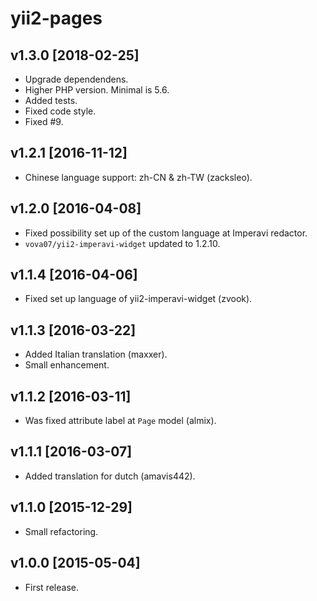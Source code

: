 yii2-pages
==========

v1.3.0 [2018-02-25]
-------------------

- Upgrade dependendens.
- Higher PHP version. Minimal is 5.6.
- Added tests.
- Fixed code style.
- Fixed #9.

v1.2.1 [2016-11-12]
-------------------

- Chinese language support: zh-CN & zh-TW (zacksleo).

v1.2.0 [2016-04-08]
-------------------

- Fixed possibility set up of the custom language at Imperavi redactor.
- `vova07/yii2-imperavi-widget` updated to 1.2.10.

v1.1.4 [2016-04-06]
-------------------

- Fixed set up language of yii2-imperavi-widget (zvook).

v1.1.3 [2016-03-22]
-------------------

- Added Italian translation (maxxer).
- Small enhancement.

v1.1.2 [2016-03-11]
------------------

- Was fixed attribute label at `Page` model (almix).

v1.1.1 [2016-03-07]
-------------------

- Added translation for dutch (amavis442).

v1.1.0 [2015-12-29]
-------------------

- Small refactoring.

v1.0.0 [2015-05-04]
-------------------

- First release.
